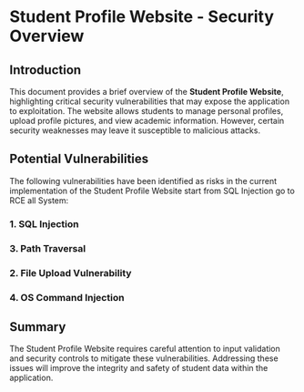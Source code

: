 # Student Profile Website - Security Overview

## Introduction

This document provides a brief overview of the **Student Profile Website**, highlighting critical security vulnerabilities that may expose the application to exploitation. The website allows students to manage personal profiles, upload profile pictures, and view academic information. However, certain security weaknesses may leave it susceptible to malicious attacks. 

## Potential Vulnerabilities

The following vulnerabilities have been identified as risks in the current implementation of the Student Profile Website start from SQL Injection go to RCE all System: 

### 1. SQL Injection

### 3. Path Traversal

### 2. File Upload Vulnerability

### 4. OS Command Injection

## Summary

The Student Profile Website requires careful attention to input validation and security controls to mitigate these vulnerabilities. Addressing these issues will improve the integrity and safety of student data within the application.
